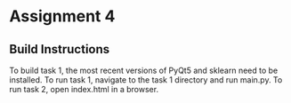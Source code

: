# Assignment 4

## Build Instructions
To build task 1, the most recent versions of PyQt5 and sklearn need to be installed. To run task 1, navigate to the task 1 directory and run main.py. To run task 2, open index.html in a browser.

